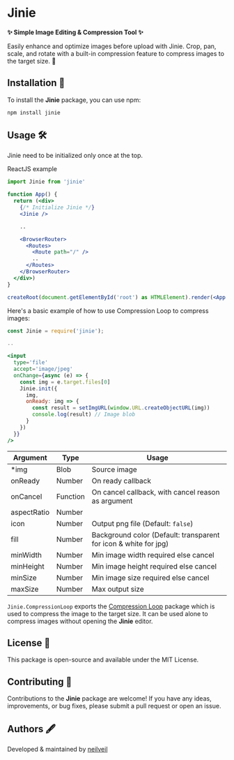 # Jinie

**✨ Simple Image Editing & Compression Tool ✨**

Easily enhance and optimize images before upload with Jinie. Crop, pan, scale, and rotate with a built-in compression feature to compress images to the target size. 🚀

## Installation 🚀

To install the **Jinie** package, you can use npm:

```bash
npm install jinie
```

## Usage 🛠️

Jinie need to be initialized only once at the top.

ReactJS example

```jsx
import Jinie from 'jinie'

function App() {
  return (<div>
    {/* Initialize Jinie */}
    <Jinie />

    ..

    <BrowserRouter>
      <Routes>
        <Route path="/" />
        ..
      </Routes>
    </BrowserRouter>
  </div>)
}

createRoot(document.getElementById('root') as HTMLElement).render(<App />)
```

Here's a basic example of how to use Compression Loop to compress images:

```jsx
const Jinie = require('jinie');

..

<input
  type='file'
  accept='image/jpeg'
  onChange={async (e) => {
    const img = e.target.files[0]
    Jinie.init({
      img,
      onReady: img => {
        const result = setImgURL(window.URL.createObjectURL(img))
        console.log(result) // Image blob
      }
    })
  }}
/>
```

| Argument    | Type     | Usage                                                            |
| ----------- | -------- | ---------------------------------------------------------------- |
| \*img       | Blob     | Source image                                                     |
| onReady     | Number   | On ready callback                                                |
| onCancel    | Function | On cancel callback, with cancel reason as argument               |
| aspectRatio | Number   |                                                                  |
| icon        | Number   | Output png file (Default: `false`)                               |
| fill        | Number   | Background color (Default: transparent for icon & white for jpg) |
| minWidth    | Number   | Min image width required else cancel                             |
| minHeight   | Number   | Min image height required else cancel                            |
| minSize     | Number   | Min image size required else cancel                              |
| maxSize     | Number   | Max output size                                                  |

`Jinie.CompressionLoop` exports the [Compression Loop](https://github.com/neilveil/compression-loop) package which is used to compress the image to the target size. It can be used alone to compress images without opening the **Jinie** editor.

## License 📜

This package is open-source and available under the MIT License.

## Contributing 🙌

Contributions to the **Jinie** package are welcome! If you have any ideas, improvements, or bug fixes, please submit a pull request or open an issue.

## Authors 🖋️

Developed & maintained by [neilveil](https://github.com/neilveil)
